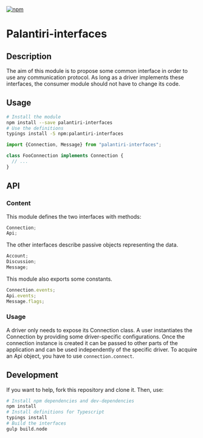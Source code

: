 [![npm](https://img.shields.io/npm/v/palantiri-interfaces.svg?maxAge=2592000)](https://www.npmjs.com/package/palantiri-interfaces)

# Palantiri-interfaces

## Description

The aim of this module is to propose some common interface in order to use any communication protocol.
As long as a driver implements these interfaces, the consumer module should not have to change its code.

## Usage

````bash
# Install the module
npm install --save palantiri-interfaces
# Use the definitions
typings install -S npm:palantiri-interfaces
````

````typescript
import {Connection, Message} from "palantiri-interfaces";

class FooConnection implements Connection {
  // ...
}
````

## API

### Content

This module defines the two interfaces with methods:

````typescript
Connection;
Api;
````

The other interfaces describe passive objects representing the data.

````typescript
Account;
Discussion;
Message;
````

This module also exports some constants.

````typescript
Connection.events;
Api.events;
Message.flags;
````

### Usage

A driver only needs to expose its Connection class.
A user instantiates the Connection by providing some driver-specific configurations.
Once the connection instance is created it can be passed to other parts of the application and can be used independently of the specific driver.
To acquire an Api object, you have to use `connection.connect`.

## Development

If you want to help, fork this repository and clone it. Then, use:
````bash
# Install npm dependencies and dev-dependencies
npm install
# Install definitions for Typescript
typings install
# Build the interfaces
gulp build.node
````
